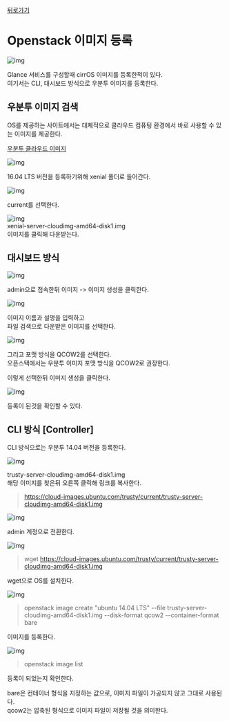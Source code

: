 [뒤로가기](../../README.md)<br>

# Openstack 이미지 등록

![img](../Img/openstack_140.png)<br>

Glance 서비스를 구성할때 cirrOS 이미지를 등록한적이 있다.<br>
여기서는 CLI, 대시보드 방식으로 우분투 이미지를 등록한다.<br>

## 우분투 이미지 검색

OS를 제공하는 사이트에서는 대체적으로 클라우드 컴퓨팅 환경에서 바로 사용할 수 있는 이미지를 제공한다.

[우분투 클라우드 이미지](https://cloud-images.ubuntu.com/)

![img](../Img/openstack_oper43.png)<br>

16.04 LTS 버전을 등록하기위해 xenial 폴더로 들어간다.<br>

![img](../Img/openstack_oper44.png)<br>

current를 선택한다.<br>

![img](../Img/openstack_oper45.png)<br>
xenial-server-cloudimg-amd64-disk1.img<br>
이미지를 클릭해 다운받는다.

## 대시보드 방식

![img](../Img/openstack_oper46.png)<br>

admin으로 접속한뒤 이미지 -> 이미지 생성을 클릭한다.<br>

![img](../Img/openstack_oper47.png)<br>

이미지 이름과 설명을 입력하고<br>
파일 검색으로 다운받은 이미지를 선택한다.<br>

![img](../Img/openstack_oper48.png)<br>

그리고 포맷 방식을 QCOW2를 선택한다.<br>
오픈스택에서는 우분투 이미지 포맷 방식을 QCOW2로 권장한다.<br>

이렇게 선택한뒤 이미지 생성을 클릭한다.<br>

![img](../Img/openstack_oper49.png)<br>

등록이 된것을 확인할 수 있다.<br>

## CLI 방식 [Controller]

CLI 방식으로는 우분투 14.04 버전을 등록한다.

![img](../Img/openstack_oper50.png)<br>

trusty-server-cloudimg-amd64-disk1.img <br>해당 이미지를 찾은뒤 오른쪽 클릭해 링크를 복사한다.<br>

> https://cloud-images.ubuntu.com/trusty/current/trusty-server-cloudimg-amd64-disk1.img

![img](../Img/openstack_oper51.png)<br>

admin 계정으로 전환한다.

![img](../Img/openstack_oper52.png)<br>

> wget https://cloud-images.ubuntu.com/trusty/current/trusty-server-cloudimg-amd64-disk1.img

wget으로 OS를 설치한다.

![img](../Img/openstack_oper53.png)<br>

> openstack image create "ubuntu 14.04 LTS" --file trusty-server-cloudimg-amd64-disk1.img --disk-format qcow2 --container-format bare

이미지를 등록한다.

![img](../Img/openstack_oper54.png)<br>

> openstack image list

등록이 되었는지 확인한다.

bare은 컨테이너 형식을 지정하는 값으로, 이미지 파일이 가공되지 않고 그대로 사용된다.<br>
qcow2는 압축된 형식으로 이미지 파일이 저장될 것을 의미한다.<br>
